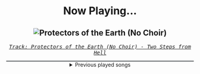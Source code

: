 <div align="center"> 
<h1>Now Playing...</h1>

![Protectors of the Earth (No Choir)](https://i.scdn.co/image/ab67616d00001e0248d1bbc7b993ddaf322370e0)
--
_<samp><a href="https://open.spotify.com/track/1gziFkWcSoJBUuZQ4ITKDM">Track: Protectors of the Earth (No Choir) - Two Steps from Hell</a></samp>_

<div style="border: 1px #4B5054 solid"></div>
<details>
  <summary>
    Previous played songs
  </summary>
  <table>
    <thead>
      <tr>
        <th>
          Artist
        </th>
        <th>
          Song
        </th>
        <th>
          Link
        </th>
      </tr>
    </thead>
    <tbody>
      <tr><td>Two Steps from Hell</td><td>Protectors of the Earth (No Choir)</td><td><a href="https://open.spotify.com/track/1gziFkWcSoJBUuZQ4ITKDM">https://open.spotify.com/track/1gziFkWcSoJBUuZQ4ITKDM</a></td></tr><tr><td>Nashaat Salman</td><td>Unforgettable (feat. Lakieta Bagwell)</td><td><a href="https://open.spotify.com/track/3lHlwA2BnRGea30vdq7vC6">https://open.spotify.com/track/3lHlwA2BnRGea30vdq7vC6</a></td></tr><tr><td>Zayde Wølf</td><td>Heroes</td><td><a href="https://open.spotify.com/track/3SMRRDZmFDjA3Q4nHdMfmT">https://open.spotify.com/track/3SMRRDZmFDjA3Q4nHdMfmT</a></td></tr><tr><td>Zack Hemsey</td><td>See What I've Become</td><td><a href="https://open.spotify.com/track/0uxK3GiLjigKgceER5mdKl">https://open.spotify.com/track/0uxK3GiLjigKgceER5mdKl</a></td></tr><tr><td>2WEI</td><td>Insomnia</td><td><a href="https://open.spotify.com/track/71PTyK6qaZG2gqZFrrxDVK">https://open.spotify.com/track/71PTyK6qaZG2gqZFrrxDVK</a></td></tr><tr><td>Audiomachine</td><td>So Say We All</td><td><a href="https://open.spotify.com/track/27c4b7XB6o5tORKU39lmsK">https://open.spotify.com/track/27c4b7XB6o5tORKU39lmsK</a></td></tr><tr><td>Kozah</td><td>Renaissance</td><td><a href="https://open.spotify.com/track/03GyVL0UtZBtN7rFn4CxYV">https://open.spotify.com/track/03GyVL0UtZBtN7rFn4CxYV</a></td></tr><tr><td>Thomas Bergersen</td><td>Children of the Sun (feat. Merethe Soltvedt)</td><td><a href="https://open.spotify.com/track/6NluARB3Fv0cCx6SerrJEc">https://open.spotify.com/track/6NluARB3Fv0cCx6SerrJEc</a></td></tr><tr><td>League of Legends</td><td>Warriors</td><td><a href="https://open.spotify.com/track/3f4fc8c8unrQeKecmUPEDR">https://open.spotify.com/track/3f4fc8c8unrQeKecmUPEDR</a></td></tr><tr><td>Two Steps from Hell</td><td>None Shall Live</td><td><a href="https://open.spotify.com/track/6tRXfCfNdcAMICHdQerIuu">https://open.spotify.com/track/6tRXfCfNdcAMICHdQerIuu</a></td></tr><tr><td>London Music Works</td><td>Heart of Courage</td><td><a href="https://open.spotify.com/track/4yhf8ZB7I5HQuH7Le7w4cw">https://open.spotify.com/track/4yhf8ZB7I5HQuH7Le7w4cw</a></td></tr><tr><td>Audiomachine</td><td>Guardians At the Gate</td><td><a href="https://open.spotify.com/track/3y7SUOOniE5RfJ2lon75bu">https://open.spotify.com/track/3y7SUOOniE5RfJ2lon75bu</a></td></tr><tr><td>Two Steps from Hell</td><td>Away With Your Fairies</td><td><a href="https://open.spotify.com/track/5VjgAinHNRifpB5H4IJkYS">https://open.spotify.com/track/5VjgAinHNRifpB5H4IJkYS</a></td></tr><tr><td>Two Steps from Hell</td><td>Never Lost Your Life</td><td><a href="https://open.spotify.com/track/63Y7uejLgei04TToyGFS7d">https://open.spotify.com/track/63Y7uejLgei04TToyGFS7d</a></td></tr><tr><td>Two Steps from Hell</td><td>Twin Lights</td><td><a href="https://open.spotify.com/track/6uBbQVdaZAs1KZs4UAQDzR">https://open.spotify.com/track/6uBbQVdaZAs1KZs4UAQDzR</a></td></tr><tr><td>Two Steps from Hell</td><td>Amethyst Prince</td><td><a href="https://open.spotify.com/track/2qYmhWCQWNrCt58BrJmvRc">https://open.spotify.com/track/2qYmhWCQWNrCt58BrJmvRc</a></td></tr><tr><td>Two Steps from Hell</td><td>Horn Of Gabriel</td><td><a href="https://open.spotify.com/track/1ueTfwnQQMCtSnnLhlpxmh">https://open.spotify.com/track/1ueTfwnQQMCtSnnLhlpxmh</a></td></tr><tr><td>Two Steps from Hell</td><td>Last One Standing</td><td><a href="https://open.spotify.com/track/39TR7eYLgvHHIt7rMJ3lzD">https://open.spotify.com/track/39TR7eYLgvHHIt7rMJ3lzD</a></td></tr><tr><td>Two Steps from Hell</td><td>Queen Of The North</td><td><a href="https://open.spotify.com/track/7fVBH1OD5wvQgprzmRYIz6">https://open.spotify.com/track/7fVBH1OD5wvQgprzmRYIz6</a></td></tr><tr><td>Two Steps from Hell</td><td>Phantom</td><td><a href="https://open.spotify.com/track/2teNIGhw8I0gYLPZ9aDt1E">https://open.spotify.com/track/2teNIGhw8I0gYLPZ9aDt1E</a></td></tr>
    </tbody>
  </table>
</details>

</div>
